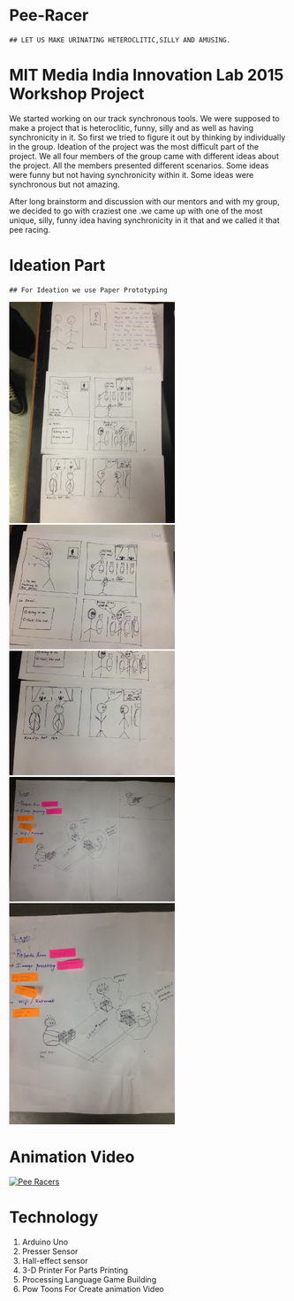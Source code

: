 # Pee-Racer
    ## LET US MAKE URINATING HETEROCLITIC,SILLY AND AMUSING.

# MIT Media India Innovation Lab 2015 Workshop Project    

We started working on our track synchronous tools. We were supposed to make a project that is heteroclitic, funny, silly and as well as having synchronicity in it. So first we tried to figure it out by thinking by individually in the group. Ideation of the project was the most difficult part of the project. We all four members of the group came with different ideas about the project. All the members presented different scenarios. Some ideas were funny but not having synchronicity within it. Some ideas were synchronous but not amazing.

After long brainstorm and discussion with our mentors and with my group, we decided to go with craziest one .we came up with one of the most unique, silly, funny idea having synchronicity in it that and we called it that pee racing.


# Ideation Part 

    ## For Ideation we use Paper Prototyping 

 
<img alt= "ideationpic" src="https://github.com/harshcrop/Pee-Racer/blob/master/assets/ide_1.JPG" width=300px hight=300p> 
<img alt= "ideationpic" src="https://github.com/harshcrop/Pee-Racer/blob/master/assets/ide_2.JPG" width=300px hight=300p> 
<img alt= "ideationpic" src="https://github.com/harshcrop/Pee-Racer/blob/master/assets/ide_3.JPG" width=300px hight=300p> 
<img alt= "ideationpic" src="https://github.com/harshcrop/Pee-Racer/blob/master/assets/ide_4.JPG" width=300px hight=300p>
 <img alt= "ideationpic" src="https://github.com/harshcrop/Pee-Racer/blob/master/assets/ide_5.JPG" width=300px hight=300p> 







# Animation Video 

[![Pee Racers](https://github.com/harshcrop/Pee-Racer/blob/master/assets/video.jpg)](https://www.youtube.com/watch?v=8Ct3ShK-exU)







# Technology

  1. Arduino Uno
  2. Presser Sensor
  3. Hall-effect sensor
  4. 3-D Printer For Parts Printing
  5. Processing Language Game Building
  6. Pow Toons For Create animation Video








